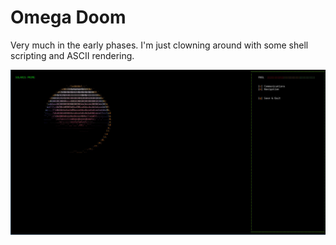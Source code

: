 # Omega Doom

Very much in the early phases. I'm just clowning around with some shell scripting and ASCII rendering.

![Snapshot](https://github.com/kytschi/omega-doom/blob/main/screenshot.jpg)

